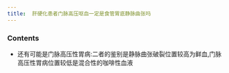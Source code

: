 ```yaml
---
title:  肝硬化患者门脉高压呕血一定是食管胃底静脉曲张吗
--- 
```


### Contents
- 还有可能是门脉高压性胃病:二者的鉴别是静脉曲张破裂位置较高为鲜血,门脉高压性胃病位置较低是混合性的咖啡性血液
